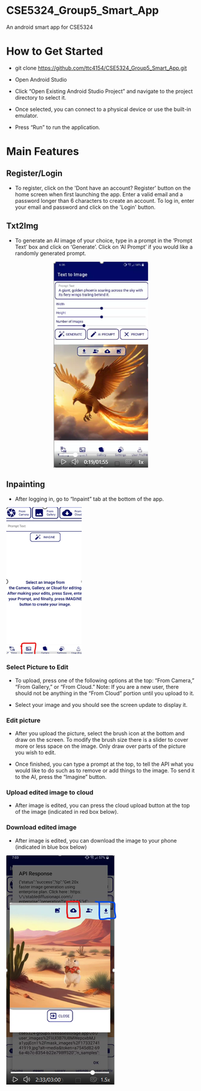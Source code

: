 # CSE5324_Group5_Smart_App
An android smart app for CSE5324

# How to Get Started 

* git clone https://github.com/ttc4154/CSE5324_Group5_Smart_App.git 

* Open Android Studio 

* Click “Open Existing Android Studio Project” and navigate to the project directory to select it. 

* Once selected, you can connect to a physical device or use the built-in emulator.  

* Press “Run” to run the application. 

# Main Features 
## Register/Login
* To register, click on the 'Dont have an account? Register' button on the home screen when first launching the app. Enter a valid email and a password longer than 6 characters to create an account. To log in, enter your email and password and click on the 'Login' button.

## Txt2Img 
* To generate an AI image of your choice, type in a prompt in the ‘Prompt Text’ box and click on ‘Generate’. Click on ‘AI Prompt’ if you would like a randomly generated prompt.
<div align="center">
  <img src="images/txt2img.png">
</div>

## Inpainting 

* After logging in, go to “Inpaint” tab at the bottom of the app.

![InpaintTutorial](images/InpaintingScreenShot.png)

### Select Picture to Edit 

* To upload, press one of the following options at the top: “From Camera,” “From Gallery,” or “From Cloud.” Note: If you are a new user, there should not be anything in the “From Cloud” portion until you upload to it.  

* Select your image and you should see the screen update to display it.  

### Edit picture 

* After you upload the picture, select the brush icon at the bottom and draw on the screen. To modify the brush size there is a slider to cover more or less space on the image. Only draw over parts of the picture you wish to edit. 

* Once finished, you can type a prompt at the top, to tell the API what you would like to do such as to remove or add things to the image.  To send it to the AI, press the “Imagine” button. 


### Upload edited image to cloud 

* After image is edited, you can press the cloud upload button at the top of the image (indicated in red box below). 


### Download edited image 

* After image is edited, you can download the image to your phone (indicated in blue box below)

![UploadingDownloadingTutorial](images/UploadDownloadImg.png)
